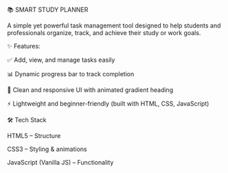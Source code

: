 📚 SMART STUDY PLANNER

A simple yet powerful task management tool designed to help students and professionals organize, track, and achieve their study or work goals.

✨ Features:

✅ Add, view, and manage tasks easily

📊 Dynamic progress bar to track completion

🎨 Clean and responsive UI with animated gradient heading

⚡ Lightweight and beginner-friendly (built with HTML, CSS, JavaScript)

🛠️ Tech Stack

HTML5 – Structure

CSS3 – Styling & animations

JavaScript (Vanilla JS) – Functionality
